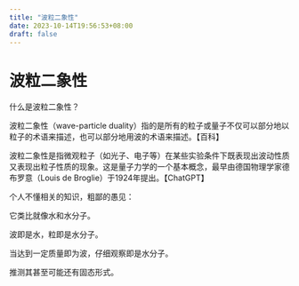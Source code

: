 ```yaml
---
title: "波粒二象性"
date: 2023-10-14T19:56:53+08:00
draft: false
---
```


# 波粒二象性

什么是波粒二象性？

波粒二象性（wave-particle duality）指的是所有的粒子或量子不仅可以部分地以粒子的术语来描述，也可以部分地用波的术语来描述。【百科】

波粒二象性是指微观粒子（如光子、电子等）在某些实验条件下既表现出波动性质又表现出粒子性质的现象。这是量子力学的一个基本概念，最早由德国物理学家德布罗意（Louis de Broglie）于1924年提出。【ChatGPT】

个人不懂相关的知识，粗鄙的愚见：

它类比就像水和水分子。

波即是水，粒即是水分子。

当达到一定质量即为波，仔细观察即是水分子。

推测其甚至可能还有固态形式。
